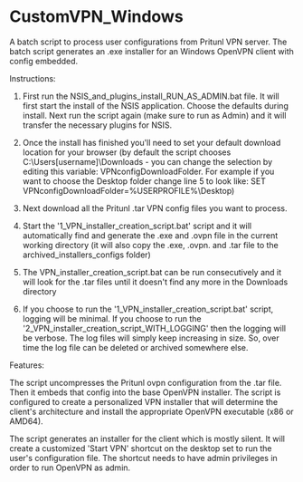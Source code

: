 # CustomVPN_Windows
A batch script to process user configurations from Pritunl VPN server. The batch script generates an .exe installer for an Windows OpenVPN client with config embedded.

Instructions:

1) First run the NSIS_and_plugins_install_RUN_AS_ADMIN.bat file. It will first start the install of the NSIS application. Choose the defaults during install. Next run the script again (make sure to run as Admin) and it will transfer the necessary plugins for NSIS.

2) Once the install has finished you'll need to set your default download location for your browser (by default the script chooses C:\Users\[username]\Downloads - you can change the selection by editing this variable: VPNconfigDownloadFolder. For example if you want to choose the Desktop folder change line 5 to look like:
SET VPNconfigDownloadFolder=%USERPROFILE%\Desktop)

3) Next download all the Pritunl .tar VPN config files you want to process. 

4) Start the '1_VPN_installer_creation_script.bat' script and it will automatically find and generate the .exe and .ovpn file in the current working directory (it will also copy the .exe, .ovpn. and .tar file to the archived_installers_configs folder)

5) The VPN_installer_creation_script.bat can be run consecutively and it will look for the .tar files until it doesn't find any more in the Downloads directory

6) If you choose to run the '1_VPN_installer_creation_script.bat' script, logging will be minimal. If you choose to run the '2_VPN_installer_creation_script_WITH_LOGGING' then the logging will be verbose. The log files will simply keep increasing in size. So, over time the log file can be deleted or archived somewhere else. 

Features:

The script uncompresses the Pritunl ovpn configuration from the .tar file. Then it embeds that config into the base OpenVPN installer. The script is configured to create a personalized VPN installer that will determine the client's architecture and install the appropriate OpenVPN executable (x86 or AMD64). 

The script generates an installer for the client which is mostly silent. It will create a customized 'Start VPN' shortcut on the desktop set to run the user's configuration file. The shortcut needs to have admin privileges in order to run OpenVPN as admin. 


